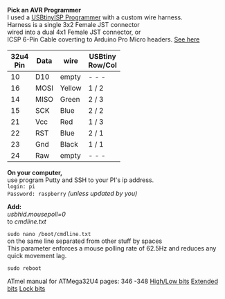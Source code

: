 **Pick an AVR Programmer**  
I used a [USBtinyISP Programmer](Pics/USBtinyISP%20Programmer.jpg) with a custom wire harness.  
Harness is a single 3x2 Female JST connector  
wired into a dual 4x1 Female JST connector, or  
ICSP 6-Pin Cable coverting to Arduino Pro Micro headers.
[See here](Pics/USBtinyISP-Programmer+DIY-Harness.jpg)  

32u4<br/>Pin |Data |wire   |USBtiny<br/>Row/Col
--- |---- |------ |--------
10  |D10  |empty  | - - -
16  |MOSI |Yellow | 1 / 2
14  |MISO |Green  | 2 / 3
15  |SCK  |Blue   | 2 / 2
21  |Vcc  |Red    | 1 / 3
22  |RST  |Blue   | 2 / 1
23  |Gnd  |Black  | 1 / 1
24  |Raw  |empty  | - - -


**On your computer,**  
use program Putty and SSH to your PI's ip address.  
`login: pi`  
`Password: raspberry` *(unless updated by you)*  

**Add:**  
*usbhid.mousepoll=0*  
to *cmdline.txt*

`sudo nano /boot/cmdline.txt`  
on the same line separated from other stuff by spaces  
This parameter enforces a mouse polling rate of 62.5Hz and reduces any quick movement lag.  

`sudo reboot`

ATmel manual for ATMega32U4 pages: 346 -348
[High/Low bits](Programmer.jpg)
[Extended bits](Programmer.jpg)
[Lock bits](Programmer.jpg)

